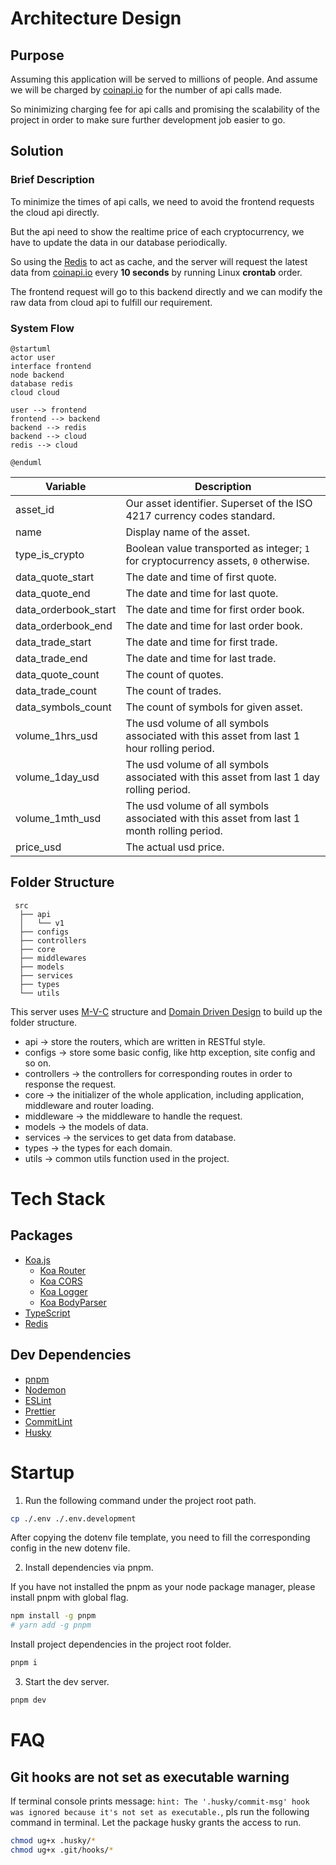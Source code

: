 # Architecture Design

## Purpose

Assuming this application will be served to millions of people. And assume we will be charged by [coinapi.io](https://docs.coinapi.io/) for the number of api calls made.

So minimizing charging fee for api calls and promising the scalability of the project in order to make sure further development job easier to go.

## Solution

### Brief Description

To minimize the times of api calls, we need to avoid the frontend requests the cloud api directly.

But the api need to show the realtime price of each cryptocurrency, we have to update the data in our database periodically.

So using the [Redis](https://redis.io/) to act as cache, and the server will request the latest data from [coinapi.io](https://docs.coinapi.io/) every **10 seconds** by running Linux **crontab** order.

The frontend request will go to this backend directly and we can modify the raw data from cloud api to fulfill our requirement.

### System Flow

```plantuml
@startuml
actor user
interface frontend
node backend
database redis
cloud cloud

user --> frontend
frontend --> backend
backend --> redis
backend --> cloud
redis --> cloud

@enduml
```

| Variable             | Description                                                                                |
| -------------------- | ------------------------------------------------------------------------------------------ |
| asset_id             | Our asset identifier. Superset of the ISO 4217 currency codes standard.                    |
| name                 | Display name of the asset.                                                                 |
| type_is_crypto       | Boolean value transported as integer; `1` for cryptocurrency assets, `0` otherwise.        |
| data_quote_start     | The date and time of first quote.                                                          |
| data_quote_end       | The date and time for last quote.                                                          |
| data_orderbook_start | The date and time for first order book.                                                    |
| data_orderbook_end   | The date and time for last order book.                                                     |
| data_trade_start     | The date and time for first trade.                                                         |
| data_trade_end       | The date and time for last trade.                                                          |
| data_quote_count     | The count of quotes.                                                                       |
| data_trade_count     | The count of trades.                                                                       |
| data_symbols_count   | The count of symbols for given asset.                                                      |
| volume_1hrs_usd      | The usd volume of all symbols associated with this asset from last 1 hour rolling period.  |
| volume_1day_usd      | The usd volume of all symbols associated with this asset from last 1 day rolling period.   |
| volume_1mth_usd      | The usd volume of all symbols associated with this asset from last 1 month rolling period. |
| price_usd            | The actual usd price.                                                                      |

## Folder Structure

```
 src
  ├── api
  │   └── v1
  ├── configs
  ├── controllers
  ├── core
  ├── middlewares
  ├── models
  ├── services
  ├── types
  └── utils
```

This server uses [M-V-C](https://en.wikipedia.org/wiki/Model%E2%80%93view%E2%80%93controller) structure and [Domain Driven Design](https://en.wikipedia.org/wiki/Domain-driven_design) to build up the folder structure.

- api -> store the routers, which are written in RESTful style.
- configs -> store some basic config, like http exception, site config and so on.
- controllers -> the controllers for corresponding routes in order to response the request.
- core -> the initializer of the whole application, including application, middleware and router loading.
- middleware -> the middleware to handle the request.
- models -> the models of data.
- services -> the services to get data from database.
- types -> the types for each domain.
- utils -> common utils function used in the project.

# Tech Stack

## Packages

- [Koa.js](https://koajs.com/)
  - [Koa Router](https://github.com/ZijianHe/koa-router)
  - [Koa CORS](https://github.com/koajs/cors)
  - [Koa Logger](https://github.com/koajs/logger)
  - [Koa BodyParser](https://github.com/koajs/bodyparser)
- [TypeScript](https://www.typescriptlang.org/)
- [Redis](https://redis.io/)

## Dev Dependencies

- [pnpm](https://pnpm.io/)
- [Nodemon](https://nodemon.io/)
- [ESLint](https://eslint.org/)
- [Prettier](https://prettier.io/)
- [CommitLint](https://commitlint.js.org/)
- [Husky](https://typicode.github.io/husky/)

# Startup

1. Run the following command under the project root path.

```bash
cp ./.env ./.env.development
```

After copying the dotenv file template, you need to fill the corresponding config in the new dotenv file.

2. Install dependencies via pnpm.

If you have not installed the pnpm as your node package manager, please install pnpm with global flag.

```bash
npm install -g pnpm
# yarn add -g pnpm
```

Install project dependencies in the project root folder.

```bash
pnpm i
```

3. Start the dev server.

```bash
pnpm dev
```

# FAQ

## Git hooks are not set as executable warning

If terminal console prints message: `hint: The '.husky/commit-msg' hook was ignored because it's not set as executable.`, pls run the following command in terminal. Let the package husky grants the access to run.

```bash
chmod ug+x .husky/*
chmod ug+x .git/hooks/*
```
